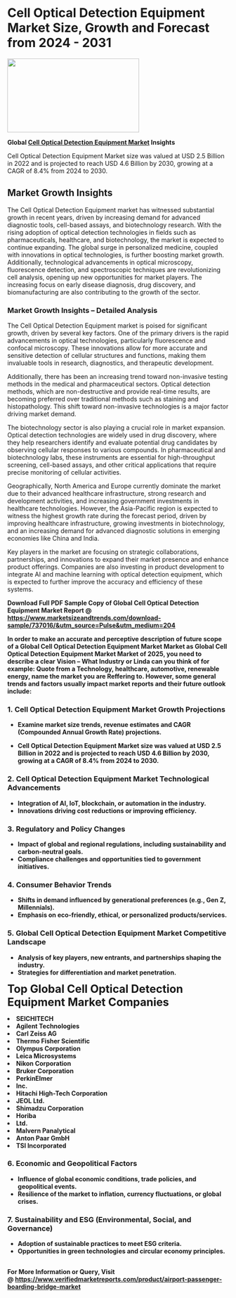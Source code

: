 <H1>Cell Optical Detection Equipment Market Size, Growth and Forecast from 2024 - 2031</H1><img class="aligncenter size-medium wp-image-584254" src="https://thirdeyenews.in/wp-content/uploads/2024/09/Global-Market-Research-300x168.jpeg" alt="" width="300" height="168" /><p><strong>Global&nbsp;<a href="https://www.marketsizeandtrends.com/download-sample/737016/&amp;utm_source=Pulse&amp;utm_medium=204">Cell Optical Detection Equipment Market</a> Insights</strong></p><p>Cell Optical Detection Equipment Market size was valued at USD 2.5 Billion in 2022 and is projected to reach USD 4.6 Billion by 2030, growing at a CAGR of 8.4% from 2024 to 2030.</p><p><h2>Market Growth Insights</h2> <p>The Cell Optical Detection Equipment market has witnessed substantial growth in recent years, driven by increasing demand for advanced diagnostic tools, cell-based assays, and biotechnology research. With the rising adoption of optical detection technologies in fields such as pharmaceuticals, healthcare, and biotechnology, the market is expected to continue expanding. The global surge in personalized medicine, coupled with innovations in optical technologies, is further boosting market growth. Additionally, technological advancements in optical microscopy, fluorescence detection, and spectroscopic techniques are revolutionizing cell analysis, opening up new opportunities for market players. The increasing focus on early disease diagnosis, drug discovery, and biomanufacturing are also contributing to the growth of the sector. <strong></strong> <h3>Market Growth Insights – Detailed Analysis</h3> <p>The Cell Optical Detection Equipment market is poised for significant growth, driven by several key factors. One of the primary drivers is the rapid advancements in optical technologies, particularly fluorescence and confocal microscopy. These innovations allow for more accurate and sensitive detection of cellular structures and functions, making them invaluable tools in research, diagnostics, and therapeutic development.</p> <p>Additionally, there has been an increasing trend toward non-invasive testing methods in the medical and pharmaceutical sectors. Optical detection methods, which are non-destructive and provide real-time results, are becoming preferred over traditional methods such as staining and histopathology. This shift toward non-invasive technologies is a major factor driving market demand.</p> <p>The biotechnology sector is also playing a crucial role in market expansion. Optical detection technologies are widely used in drug discovery, where they help researchers identify and evaluate potential drug candidates by observing cellular responses to various compounds. In pharmaceutical and biotechnology labs, these instruments are essential for high-throughput screening, cell-based assays, and other critical applications that require precise monitoring of cellular activities.</p> <p>Geographically, North America and Europe currently dominate the market due to their advanced healthcare infrastructure, strong research and development activities, and increasing government investments in healthcare technologies. However, the Asia-Pacific region is expected to witness the highest growth rate during the forecast period, driven by improving healthcare infrastructure, growing investments in biotechnology, and an increasing demand for advanced diagnostic solutions in emerging economies like China and India.</p> <p>Key players in the market are focusing on strategic collaborations, partnerships, and innovations to expand their market presence and enhance product offerings. Companies are also investing in product development to integrate AI and machine learning with optical detection equipment, which is expected to further improve the accuracy and efficiency of these systems.</p> <strong></p><p><span class=""><strong>Download Full PDF Sample Copy of Global Cell Optical Detection Equipment Market Report</strong> @ <a href="https://www.marketsizeandtrends.com/download-sample/737016/&amp;utm_source=Pulse&amp;utm_medium=204" target="_blank">https://www.marketsizeandtrends.com/download-sample/737016/&amp;utm_source=Pulse&amp;utm_medium=204</a></span></p><p>In order to make an accurate and perceptive description of future scope of a Global&nbsp;Cell Optical Detection Equipment Market Market as Global&nbsp;Cell Optical Detection Equipment Market Market of 2025, you need to describe a clear Vision &ndash; What Industry or Linda can you think of for example: Quote from a Technology, healthcare, automotive, renewable energy, name the market you are Reffering to. However, some general trends and factors usually impact market reports and their future outlook include:</p><h3>1.&nbsp;<strong>Cell Optical Detection Equipment Market Growth Projections</strong></h3><ul><li>Examine market size trends, revenue estimates and CAGR (Compounded Annual Growth Rate) projections.</li><li><p>Cell Optical Detection Equipment Market size was valued at USD 2.5 Billion in 2022 and is projected to reach USD 4.6 Billion by 2030, growing at a CAGR of 8.4% from 2024 to 2030.</p></li></ul><h3>2.&nbsp;<strong>Cell Optical Detection Equipment Market Technological Advancements</strong></h3><ul><li>Integration of AI, IoT, blockchain, or automation in the industry.</li><li>Innovations driving cost reductions or improving efficiency.</li></ul><h3>3.&nbsp;<strong>Regulatory and Policy Changes</strong></h3><ul><li>Impact of global and regional regulations, including sustainability and carbon-neutral goals.</li><li>Compliance challenges and opportunities tied to government initiatives.</li></ul><h3>4.&nbsp;<strong>Consumer Behavior Trends</strong></h3><ul><li>Shifts in demand influenced by generational preferences (e.g., Gen Z, Millennials).</li><li>Emphasis on eco-friendly, ethical, or personalized products/services.</li></ul><h3>5.&nbsp;<strong>Global Cell Optical Detection Equipment Market Competitive Landscape</strong></h3><ul><li>Analysis of key players, new entrants, and partnerships shaping the industry.</li><li>Strategies for differentiation and market penetration.</li></ul><p data-pm-slice="1 1 []"><span style="color: inherit; font-family: inherit; font-size: 25px;">Top Global Cell Optical Detection Equipment Market Companies</span></p><div class="" data-test-id=""><p><li>SEICHITECH</li><li> Agilent Technologies</li><li> Carl Zeiss AG</li><li> Thermo Fisher Scientific</li><li> Olympus Corporation</li><li> Leica Microsystems</li><li> Nikon Corporation</li><li> Bruker Corporation</li><li> PerkinElmer</li><li> Inc.</li><li> Hitachi High-Tech Corporation</li><li> JEOL Ltd.</li><li> Shimadzu Corporation</li><li> Horiba</li><li> Ltd.</li><li> Malvern Panalytical</li><li> Anton Paar GmbH</li><li> TSI Incorporated</li></p></div><h3>6.&nbsp;<strong>Economic and Geopolitical Factors</strong></h3><ul><li>Influence of global economic conditions, trade policies, and geopolitical events.</li><li>Resilience of the market to inflation, currency fluctuations, or global crises.</li></ul><h3>7.&nbsp;<strong>Sustainability and ESG (Environmental, Social, and Governance)</strong></h3><ul><li>Adoption of sustainable practices to meet ESG criteria.</li><li>Opportunities in green technologies and circular economy principles.</li></ul><h2><strong style="font-size: 14px;">For More Information or Query, Visit @&nbsp;</strong><a style="background-color: #ffffff; font-size: 14px;" href="https://www.marketsizeandtrends.com/report/cell-optical-detection-equipment-market/" target="_blank">https://www.verifiedmarketreports.com/product/airport-passenger-boarding-bridge-market</a></h2>
